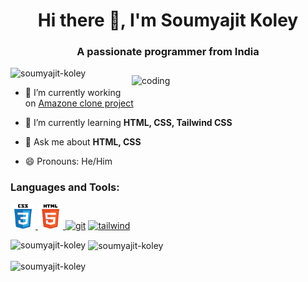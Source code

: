 <h1 align="center">Hi there 👋, I'm Soumyajit Koley</h1>
<h3 align="center">A passionate programmer from India</h3>

<img alt="coding" src="https://user-images.githubusercontent.com/69011963/137184767-79a13ec7-1bb3-4341-a6da-3a149c9c159a.gif" style=" margin: 12px 10px 10px 0px; width: 300px; display: inline-block;" data-target="animated-image.originalImage" align="right">

<p align="left"> <img src="https://komarev.com/ghpvc/?username=soumyajit-koley&label=Profile%20views&color=0e75b6&style=flat" alt="soumyajit-koley" /> </p>

- 🔭 I’m currently working on [Amazone clone project](https://amazon-clone-sjk.netlify.app)

- 🌱 I’m currently learning **HTML, CSS, Tailwind CSS**

- 💬 Ask me about **HTML, CSS**

- 😄 Pronouns: He/Him

<!-- <h3 align="left">Connect with me:</h3>
<p align="left">
</p> -->

<h3 align="left">Languages and Tools:</h3>
<p align="left"> <a href="https://www.w3schools.com/css/" target="_blank" rel="noreferrer"> <img src="https://raw.githubusercontent.com/devicons/devicon/master/icons/css3/css3-original-wordmark.svg" alt="css3" width="40" height="40"/> </a> <a href="https://www.w3.org/html/" target="_blank" rel="noreferrer"> <img src="https://raw.githubusercontent.com/devicons/devicon/master/icons/html5/html5-original-wordmark.svg" alt="html5" width="40" height="40"/> </a>
   <a href="https://git-scm.com/" target="_blank" rel="noreferrer"> <img src="https://camo.githubusercontent.com/fbfcb9e3dc648adc93bef37c718db16c52f617ad055a26de6dc3c21865c3321d/68747470733a2f2f7777772e766563746f726c6f676f2e7a6f6e652f6c6f676f732f6769742d73636d2f6769742d73636d2d69636f6e2e737667" alt="git" width="40" height="40" data-canonical-src="https://www.vectorlogo.zone/logos/git-scm/git-scm-icon.svg" style="max-width: 100%;"></a>
<a href="https://tailwindcss.com/" target="_blank" rel="noreferrer"><img src="https://camo.githubusercontent.com/5734d0669fe22ce04a1cb989a156cd32c379875f6bca56d5210c9432824856d9/68747470733a2f2f7777772e766563746f726c6f676f2e7a6f6e652f6c6f676f732f7461696c77696e646373732f7461696c77696e646373732d69636f6e2e737667" alt="tailwind" width="40" height="40" data-canonical-src="https://www.vectorlogo.zone/logos/tailwindcss/tailwindcss-icon.svg" style="max-width: 100%;"></a>
</p>

<p><img align="left" src="https://github-readme-stats.vercel.app/api/top-langs?username=soumyajit-koley&show_icons=true&locale=en&layout=compact" alt="soumyajit-koley" /></p>

<p>&nbsp;<img align="center" src="https://github-readme-stats.vercel.app/api?username=soumyajit-koley&show_icons=true&locale=en" alt="soumyajit-koley" /></p>

<p><img align="center" src="https://github-readme-streak-stats.herokuapp.com/?user=soumyajit-koley&" alt="soumyajit-koley" /></p>

<!--
### Hi there 👋

**Soumyajit-Koley/Soumyajit-Koley** is a ✨ _special_ ✨ repository because its `README.md` (this file) appears on your GitHub profile.

Here are some ideas to get you started:

- 🔭 I’m currently working on ...
- 🌱 I’m currently learning ...
- 👯 I’m looking to collaborate on ...
- 🤔 I’m looking for help with ...
- 💬 Ask me about ...
- 📫 How to reach me: ...
- 😄 Pronouns: ...
- ⚡ Fun fact: ...

<a href="" target="_blank" rel="noreferrer"></a>
-->
